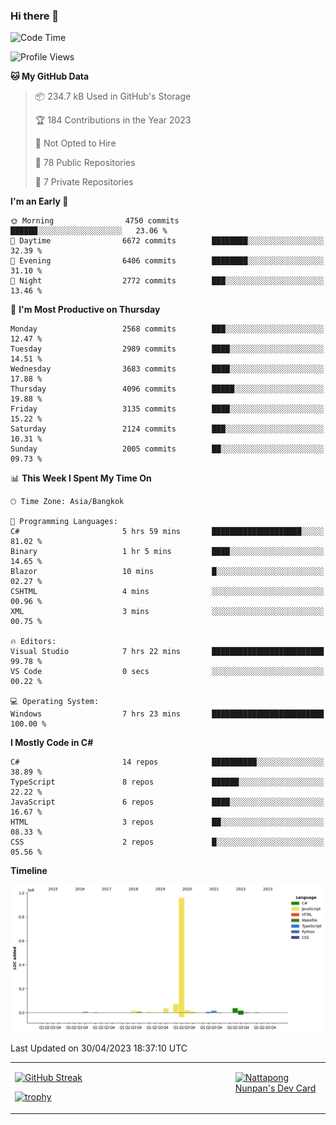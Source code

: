 ### Hi there 👋

<!--START_SECTION:waka-->
![Code Time](http://img.shields.io/badge/Code%20Time-549%20hrs%2056%20mins-blue)

![Profile Views](http://img.shields.io/badge/Profile%20Views-0-blue)

**🐱 My GitHub Data** 

> 📦 234.7 kB Used in GitHub's Storage 
 > 
> 🏆 184 Contributions in the Year 2023
 > 
> 🚫 Not Opted to Hire
 > 
> 📜 78 Public Repositories 
 > 
> 🔑 7 Private Repositories 
 > 
**I'm an Early 🐤** 

```text
🌞 Morning                4750 commits        ██████░░░░░░░░░░░░░░░░░░░   23.06 % 
🌆 Daytime                6672 commits        ████████░░░░░░░░░░░░░░░░░   32.39 % 
🌃 Evening                6406 commits        ████████░░░░░░░░░░░░░░░░░   31.10 % 
🌙 Night                  2772 commits        ███░░░░░░░░░░░░░░░░░░░░░░   13.46 % 
```
📅 **I'm Most Productive on Thursday** 

```text
Monday                   2568 commits        ███░░░░░░░░░░░░░░░░░░░░░░   12.47 % 
Tuesday                  2989 commits        ████░░░░░░░░░░░░░░░░░░░░░   14.51 % 
Wednesday                3683 commits        ████░░░░░░░░░░░░░░░░░░░░░   17.88 % 
Thursday                 4096 commits        █████░░░░░░░░░░░░░░░░░░░░   19.88 % 
Friday                   3135 commits        ████░░░░░░░░░░░░░░░░░░░░░   15.22 % 
Saturday                 2124 commits        ███░░░░░░░░░░░░░░░░░░░░░░   10.31 % 
Sunday                   2005 commits        ██░░░░░░░░░░░░░░░░░░░░░░░   09.73 % 
```


📊 **This Week I Spent My Time On** 

```text
🕑︎ Time Zone: Asia/Bangkok

💬 Programming Languages: 
C#                       5 hrs 59 mins       ████████████████████░░░░░   81.02 % 
Binary                   1 hr 5 mins         ████░░░░░░░░░░░░░░░░░░░░░   14.65 % 
Blazor                   10 mins             █░░░░░░░░░░░░░░░░░░░░░░░░   02.27 % 
CSHTML                   4 mins              ░░░░░░░░░░░░░░░░░░░░░░░░░   00.96 % 
XML                      3 mins              ░░░░░░░░░░░░░░░░░░░░░░░░░   00.75 % 

🔥 Editors: 
Visual Studio            7 hrs 22 mins       █████████████████████████   99.78 % 
VS Code                  0 secs              ░░░░░░░░░░░░░░░░░░░░░░░░░   00.22 % 

💻 Operating System: 
Windows                  7 hrs 23 mins       █████████████████████████   100.00 % 
```

**I Mostly Code in C#** 

```text
C#                       14 repos            ██████████░░░░░░░░░░░░░░░   38.89 % 
TypeScript               8 repos             ██████░░░░░░░░░░░░░░░░░░░   22.22 % 
JavaScript               6 repos             ████░░░░░░░░░░░░░░░░░░░░░   16.67 % 
HTML                     3 repos             ██░░░░░░░░░░░░░░░░░░░░░░░   08.33 % 
CSS                      2 repos             █░░░░░░░░░░░░░░░░░░░░░░░░   05.56 % 
```



**Timeline**

![Lines of Code chart](https://raw.githubusercontent.com/aixasz/aixasz/main/assets/bar_graph.png)


 Last Updated on 30/04/2023 18:37:10 UTC
<!--END_SECTION:waka-->

<table>
<tr>
<td width="70%" valign="top">
 
 [![GitHub Streak](http://github-readme-streak-stats.herokuapp.com?user=aixasz&theme=github-dark&hide_border=true&date_format=%5BY%20%5DM%20j)](https://git.io/streak-stats)

 [![trophy](https://github-profile-trophy.vercel.app/?username=aixasz&theme=onedark)](https://github.com/ryo-ma/github-profile-trophy)
 </td>
<td width="30%" valign="top">
 
<a href="https://app.daily.dev/aixasz"><img src="https://api.daily.dev/devcards/403207936e6547c9a85ea449e9f3abe8.png?r=re8" alt="Nattapong Nunpan's Dev Card"/></a>

 </td>
</tr>
</table>
 
